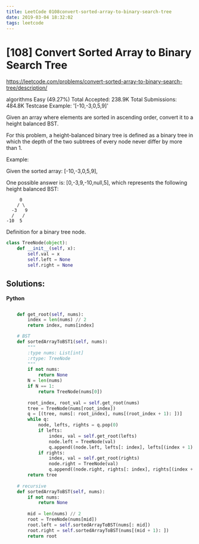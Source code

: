```yaml
---
title: LeetCode 0108convert-sorted-array-to-binary-search-tree
date: 2019-03-04 18:32:02
tags: leetcode
---
```


# [108] Convert Sorted Array to Binary Search Tree

 https://leetcode.com/problems/convert-sorted-array-to-binary-search-tree/description/

 algorithms
 Easy (49.27%)
 Total Accepted:    238.9K
 Total Submissions: 484.8K
 Testcase Example:  '[-10,-3,0,5,9]'

 Given an array where elements are sorted in ascending order, convert it to a
 height balanced BST.
 
 For this problem, a height-balanced binary tree is defined as a binary tree
 in which the depth of the two subtrees of every node never differ by more
 than 1.
 
 Example:
 
 
 Given the sorted array: [-10,-3,0,5,9],
 
 One possible answer is: [0,-3,9,-10,null,5], which represents the following
 height balanced BST:
 
 ```
 ⁠     0
 ⁠    / \
 ⁠  -3   9
 ⁠  /   /
 ⁠-10  5
 ```
 

 Definition for a binary tree node.
 ```python
 class TreeNode(object):
     def __init__(self, x):
         self.val = x
         self.left = None
         self.right = None
```
## Solutions:
**Python**
```python

    def get_root(self, nums):
        index = len(nums) // 2
        return index, nums[index]

    # BST
    def sortedArrayToBST1(self, nums):
        """
        :type nums: List[int]
        :rtype: TreeNode
        """
        if not nums:
            return None
        N = len(nums)
        if N == 1:
            return TreeNode(nums[0])
        
        root_index, root_val = self.get_root(nums)
        tree = TreeNode(nums[root_index])
        q = [(tree, nums[: root_index], nums[(root_index + 1): ])]
        while q:
            node, lefts, rights = q.pop(0)
            if lefts:
                index, val = self.get_root(lefts)
                node.left = TreeNode(val)
                q.append((node.left, lefts[: index], lefts[(index + 1): ]))
            if rights:
                index, val = self.get_root(rights)
                node.right = TreeNode(val)
                q.append((node.right, rights[: index], rights[(index + 1): ]))
        return tree
    
    # recursive
    def sortedArrayToBST(self, nums):
        if not nums:
            return None
        
        mid = len(nums) // 2
        root = TreeNode(nums[mid])
        root.left = self.sortedArrayToBST(nums[: mid])
        root.right = self.sortedArrayToBST(nums[(mid + 1): ])
        return root
```
